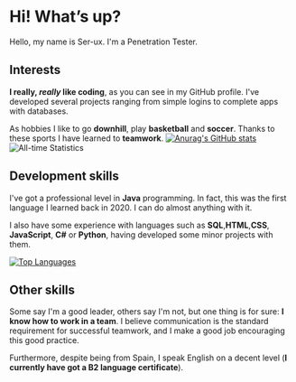# Hi! What’s up?

Hello, my name is Ser-ux. I'm a Penetration Tester.

## Interests

**I really, _really_ like coding**, as you can see in my GitHub profile. I've developed several projects ranging from simple logins to complete apps with databases.

As hobbies I like to go **downhill**, play **basketball** and **soccer**. Thanks to these sports I have learned to **teamwork**.
[![Anurag's GitHub stats](https://github-readme-stats.vercel.app/api?username=serg-ux)](https://github.com/anuraghazra/github-readme-stats)
![All-time Statistics](https://github-readme-stats.vercel.app/api?username=Serg-ux&border_radius=15&count_private=true&hide=prs&hide_border=true&hide_title=true&locale=en&show_icons=true&show_owner=true&theme=tokyonight)

## Development skills

I've got a professional level in **Java** programming. In fact, this was the first language I learned back in 2020. I can do almost anything with it.

I also have some experience with languages such as **SQL**,**HTML**,**CSS**, **JavaScript**, **C#** or **Python**, having developed some minor projects with them.

[![Top Languages](https://github-readme-stats.vercel.app/api/top-langs/?username=Serg-ux&border_radius=15&hide_border=true&hide_title=true&langs_count=20&locale=en&show_icons=true&show_owner=true&theme=tokyonight)](https://github.com/Serg-ux/github-readme-stats)

## Other skills

Some say I'm a good leader, others say I'm not, but one thing is for sure: **I know how to work in a team**. I believe communication is the standard requirement for successful teamwork, and I make a good job encouraging this good practice.

Furthermore, despite being from Spain, I speak English on a decent level (**I currently have got a B2 language certificate**).
